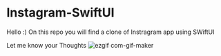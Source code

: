 # Instagram-SwiftUI
Hello :) 
On this repo you will find a clone of Instragram app using SWiftUI

Let me know your Thoughts
![ezgif com-gif-maker](https://user-images.githubusercontent.com/35270796/200746046-58a2edd4-7963-4800-82e1-e52d5ef87878.gif)
